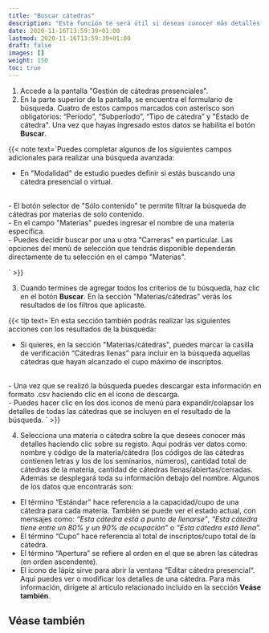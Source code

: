 ```yaml
---
title: "Buscar cátedras"
description: "Esta función te será útil si deseas conocer más detalles sobre los seminarios y cátedras creados en el sistema y si quieres buscar aquellas cátedras/seminarios cuya información o encuentros deseas editar."
date: 2020-11-16T13:59:39+01:00
lastmod: 2020-11-16T13:59:39+01:00
draft: false
images: []
weight: 150
toc: true
---
```


1. Accede a la pantalla "Gestión de cátedras presenciales". 
1. En la parte superior de la pantalla, se encuentra el formulario de búsqueda. Cuatro de estos campos marcados con asterisco son obligatorios: “Período”, “Subperíodo”, “Tipo de cátedra” y "Estado de cátedra". Una vez que hayas ingresado estos datos se habilita el botón **Buscar**.

{{< note text=`Puedes completar algunos de los siguientes campos adicionales para realizar una búsqueda avanzada:
<br>
- En "Modalidad" de estudio puedes definir si estás buscando una cátedra presencial o virtual.
<br>
- El botón selector de "Sólo contenido" te permite filtrar la búsqueda de cátedras por materias de solo contenido.
<br>
- En el campo "Materias" puedes ingresar el nombre de una materia específica.
<br>
- Puedes decidir buscar por una u otra "Carreras" en particular. Las opciones del menú de selección que tendrás disponible dependerán directamente de tu selección en el campo "Materias".

` >}}

3. Cuando termines de agregar todos los criterios de tu búsqueda, haz clic en el botón **Buscar**. En la sección "Materias/cátedras" verás los resultados de los filtros que aplicaste.

{{< tip text=`En esta sección también podrás realizar las siguientes acciones con los resultados de la búsqueda:
<br>
- Si quieres, en la sección "Materias/cátedras", puedes marcar la casilla de verificación “Cátedras llenas” para incluir en la búsqueda aquellas cátedras que hayan alcanzado el cupo máximo de inscriptos.
<br>
- Una vez que se realizó la búsqueda puedes descargar esta información en formato .csv haciendo clic en el ícono de descarga.
<br>
- Puedes hacer clic en los dos iconos de menú para expandir/colapsar los detalles de todas las cátedras que se incluyen en el resultado de la búsqueda.
` >}}

4. Selecciona una materia o cátedra sobre la que desees conocer más detalles haciendo clic sobre su registo. Aquí podrás ver datos como: nombre y código de la materia/cátedra (los códigos de las cátedras contienen letras y los de los seminarios, números), cantidad total de cátedras de la materia, cantidad de cátedras llenas/abiertas/cerradas. Además se desplegará toda su información debajo del nombre. Algunos de los datos que encontrarás son:

- El término “Estándar” hace referencia a la capacidad/cupo de una cátedra para cada materia. También se puede ver el estado actual, con mensajes como: _“Esta cátedra está a punto de llenarse”_, _“Esta cátedra tiene entre un 80% y un 90% de ocupación”_ o _“Esta cátedra está llena”._
- El término “Cupo” hace referencia al total de inscriptos/cupo total de la cátedra. 
- El término “Apertura” se refiere al orden en el que se abren las cátedras (en orden ascendente). 
- El icono de lápiz sirve para abrir la ventana “Editar cátedra presencial“. Aquí puedes ver o modificar los detalles de una cátedra. Para más información, dirígete al artículo relacionado incluido en la sección **Veáse también**.

## Véase también

<!-- {{< link text="Editar cátedras" to="editar-catedras" >}} -->
<br/>
<!-- {{< link text="Abrir cátedras" to="abrir-catedras" >}} -->